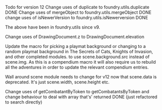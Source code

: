 Todo for version 12
Change uses of duplicate to foundry.utils.duplicate DONE
Change uses of mergeObject to foundry.utils.mergeObject DONE
change uses of isNewerVersion to foundry.utils.isNewerversion DONE

The above have been in foundry.utils since v9.

Change uses of DrawingDocument.z to DrawingDocument.elevation

Update the macro for picking a playmat background or changing to a random playmat background in The Secrets of Cats, Knights of Invasion, and other completed modules. to use scene.background.src instead of scene.img. As this is a compendium macro it will also require us to rebuild all the adventures in order to update the relevant compendium entries.

Wall around scene module needs to change for v12 now that scene.data is deprecated. It's just scene.width, scene.height etc.

Change uses of getCombatantByToken to getCombatantsByToken and change behaviour to deal with array that's' returned DONE (just refactored to search directly)
